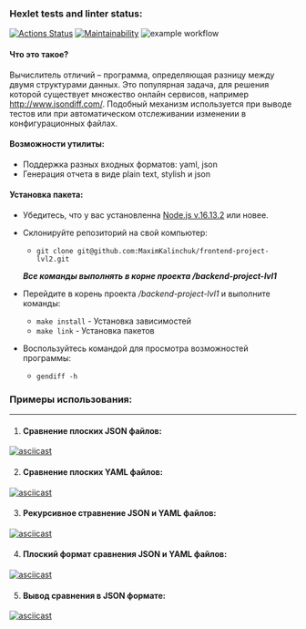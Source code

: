 ### Hexlet tests and linter status:
[![Actions Status](https://github.com/MaximKalinchuk/frontend-project-lvl2/workflows/hexlet-check/badge.svg)](https://github.com/MaximKalinchuk/frontend-project-lvl2/actions)
[![Maintainability](https://api.codeclimate.com/v1/badges/e2ad1ccf806198e410ea/maintainability)](https://codeclimate.com/github/MaximKalinchuk/frontend-project-lvl2/maintainability)
![example workflow](https://github.com/MaximKalinchuk/frontend-project-lvl2/actions/workflows/nodejs.yml/badge.svg)

#### **Что это такое?**
Вычислитель отличий – программа, определяющая разницу между двумя структурами данных. Это популярная задача, для решения которой существует множество онлайн сервисов, например http://www.jsondiff.com/. Подобный механизм используется при выводе тестов или при автоматическом отслеживании изменении в конфигурационных файлах.

#### **Возможности утилиты:**

* Поддержка разных входных форматов: yaml, json
* Генерация отчета в виде plain text, stylish и json

#### **Установка пакета:**

* Убедитесь, что у вас установленна [Node.js v.16.13.2](https://nodejs.org/en/) или новее.
* Склонируйте репозиторий на свой компьютер: 
  * `git clone git@github.com:MaximKalinchuk/frontend-project-lvl2.git`

  __*Все команды выполнять в корне проекта /backend-project-lvl1*__

* Перейдите в корень проекта */backend-project-lvl1* и выполните команды:
  * `make install` - Установка зависимостей
  * `make link` - Установка пакетов

* Воспользуйтесь командой для просмотра возможностей программы:
  * `gendiff -h`

### **Примеры использования:**
___
1. #### Сравнение плоских JSON файлов:

[![asciicast](https://asciinema.org/a/459211.svg)](https://asciinema.org/a/459211)

2. #### Сравнение плоских YAML файлов:

[![asciicast](https://asciinema.org/a/l7vKNbagXpmCpmcQac7LY0I1T.svg)](https://asciinema.org/a/l7vKNbagXpmCpmcQac7LY0I1T)

3. #### Рекурсивное стравнение JSON и YAML файлов:

[![asciicast](https://asciinema.org/a/465144.svg)](https://asciinema.org/a/465144)

4. #### Плоский формат сравнения JSON и YAML файлов:

[![asciicast](https://asciinema.org/a/465944.svg)](https://asciinema.org/a/465944)

5. #### Вывод сравнения в JSON формате:

[![asciicast](https://asciinema.org/a/466314.svg)](https://asciinema.org/a/466314)